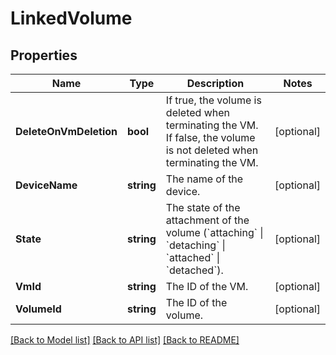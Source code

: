# LinkedVolume

## Properties

Name | Type | Description | Notes
------------ | ------------- | ------------- | -------------
**DeleteOnVmDeletion** | **bool** | If true, the volume is deleted when terminating the VM. If false, the volume is not deleted when terminating the VM. | [optional] 
**DeviceName** | **string** | The name of the device. | [optional] 
**State** | **string** | The state of the attachment of the volume (&#x60;attaching&#x60; \\| &#x60;detaching&#x60; \\| &#x60;attached&#x60; \\| &#x60;detached&#x60;). | [optional] 
**VmId** | **string** | The ID of the VM. | [optional] 
**VolumeId** | **string** | The ID of the volume. | [optional] 

[[Back to Model list]](../README.md#documentation-for-models) [[Back to API list]](../README.md#documentation-for-api-endpoints) [[Back to README]](../README.md)


